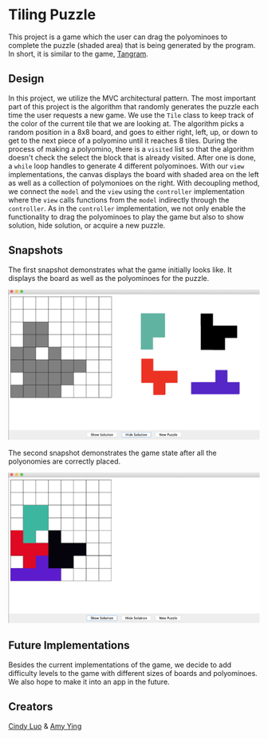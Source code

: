 # Tiling Puzzle
This project is a game which the user can drag the polyominoes to complete the puzzle (shaded area) that is being generated by the program. In short, it is similar to the game, [Tangram](https://www.mathplayground.com/mobile/tangram_fullscreen.htm). 

## Design
In this project, we utilize the MVC architectural pattern. The most important part of this project is the algorithm that randomly generates the puzzle each time the user requests a new game. We use the `Tile` class to keep track of the color of the current tile that we are looking at. The algorithm picks a random position in a 8x8 board, and goes to either right, left, up, or down to get to the next piece of a polyomino until it reaches 8 tiles. During the process of making a polyomino, there is a `visited` list so that the algorithm doesn't check the select the block that is already visited. After one is done, a `while` loop handles to generate 4 different polyominoes. With our `view` implementations, the canvas displays the board with shaded area on the left as well as a collection of polymonioes on the right. With decoupling method, we connect the `model` and the `view` using the `controller` implementation where the `view` calls functions from the `model` indirectly through the `controller`. As in the `controller` implementation, we not only enable the functionality to drag the polyominoes to play the game but also to show solution, hide solution, or acquire a new puzzle. 

## Snapshots
The first snapshot demonstrates what the game initially looks like. It displays the board as well as the polyominoes for the puzzle.

![Game Start](initial.png)

The second snapshot demonstrates the game state after all the polyonomies are correctly placed.

![Gameover](result.png)

## Future Implementations
Besides the current implementations of the game, we decide to add difficulty levels to the game with different sizes of boards and polyominoes. We also hope to make it into an app in the future.

## Creators
[Cindy Luo](https://github.com/cindy1u0) & [Amy Ying](https://github.com/amywhying)
